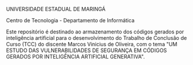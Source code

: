 UNIVERSIDADE ESTADUAL DE MARINGÁ

Centro de Tecnologia - Departamento de Informática

Este repositório é destinado ao armazenamento dos códigos gerados por inteligência artificial para o desenvolvimento do Trabalho de Conclusão de Curso (TCC) do discente Marcos Vinicius de Oliveira, com o tema "UM ESTUDO DAS VULNERABILIDADES DE SEGURANÇA
EM CÓDIGOS GERADOS POR INTELIGÊNCIA ARTIFICIAL GENERATIVA".

